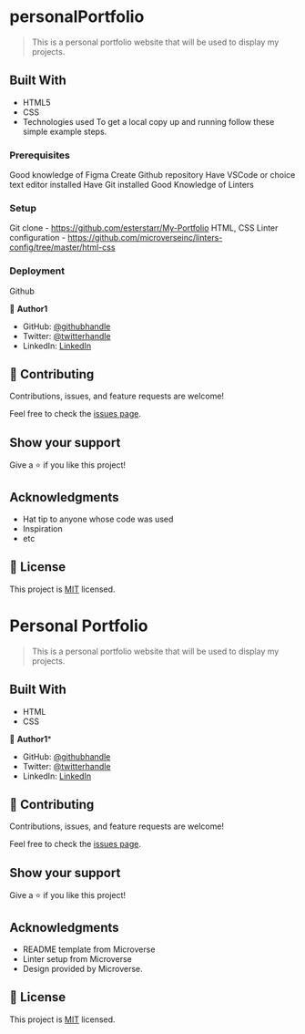 # personalPortfolio

> This is a personal portfolio website that will be used to display my projects.



## Built With

- HTML5
- CSS
- Technologies used
To get a local copy up and running follow these simple example steps.

### Prerequisites

Good knowledge of Figma
Create Github repository
Have VSCode or choice text editor installed
Have Git installed
Good Knowledge of Linters

### Setup
Git clone - https://github.com/esterstarr/My-Portfolio
HTML, CSS Linter configuration - https://github.com/microverseinc/linters-config/tree/master/html-css

### Deployment
Github


👤 **Author1**

- GitHub: [@githubhandle](https://github.com/estherstarr)
- Twitter: [@twitterhandle](https://twitter.com/anibeEsther)
- LinkedIn: [LinkedIn](https://linkedin.com/in/onwuanibeonome)

## 🤝 Contributing

Contributions, issues, and feature requests are welcome!

Feel free to check the [issues page](../../issues/).

## Show your support

Give a ⭐️ if you like this project!

## Acknowledgments

- Hat tip to anyone whose code was used
- Inspiration
- etc

## 📝 License

This project is [MIT](./MIT.md) licensed.








# Personal Portfolio

>  This is a personal portfolio website that will be used to display my projects.


## Built With

- HTML
- CSS


👤 **Author1***

- GitHub: [@githubhandle](https://github.com/Estherstarr/)
- Twitter: [@twitterhandle](https://twitter.com/AnibeEsther)
- LinkedIn: [LinkedIn](https://linkedin.com/in/onwuanibeonome)

## 🤝 Contributing

Contributions, issues, and feature requests are welcome!

Feel free to check the [issues page](../../issues/).

## Show your support

Give a ⭐️ if you like this project!

## Acknowledgments

- README template from Microverse
- Linter setup from Microverse
- Design provided by Microverse.

## 📝 License

This project is [MIT](./MIT.md) licensed.